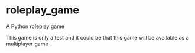 # roleplay_game
A Python roleplay game

This game is only a test and it could be that this game will be available as a multiplayer game
